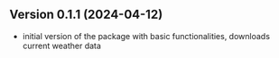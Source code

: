## Version 0.1.1 (2024-04-12)

- initial version of the package with basic functionalities, downloads current weather data